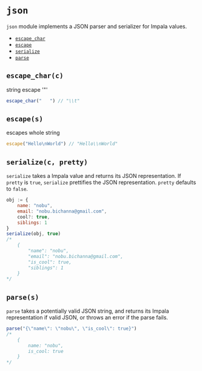 # `json`
`json` module implements a JSON parser and serializer for Impala values.

 - [`escape_char`](#escape_charc)
 - [`escape`](#escapes)
 - [`serialize`](#serializec-pretty)
 - [`parse`](#parses)

## `escape_char(c)`
string escape '"'
```js
escape_char("   ") // "\\t"
```

## `escape(s)`
escapes whole string
```js
escape("Hello\nWorld") // "Hello\\nWorld"
```

## `serialize(c, pretty)`
`serialize` takes a Impala value and returns its JSON representation. If `pretty` is `true`, `serialize` prettifies the JSON representation. `pretty` defaults to `false`.
```js
obj := {
    name: "nobu",
    email: "nobu.bichanna@gmail.com",
    cool?: true,
    siblings: 1
}
serialize(obj, true)
/*
    {
        "name": "nobu",
        "email": "nobu.bichanna@gmail.com",
        "is_cool": true,
        "siblings": 1
    }
*/
```

## `parse(s)`
`parse` takes a potentially valid JSON string, and returns its Impala representation if valid JSON, or throws an error if the parse fails.
```js
parse("{\"name\": \"nobu\", \"is_cool\": true}")
/*
    {
        name: "nobu",
        is_cool: true
    }
*/
```
